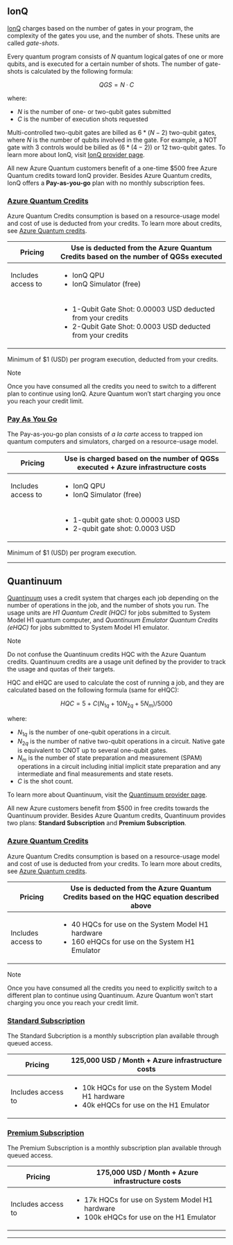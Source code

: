 ## IonQ 

[IonQ](https://ionq.com/) charges based on the number of gates in your program, the complexity of the gates you use, and the number of shots. These units are called *gate-shots*.

Every quantum program consists of $N$ quantum logical gates of one or more qubits, and is executed for a certain number of shots. The number of gate-shots is calculated by the following formula:

$$
QGS = N · C
$$

where:

- $N$ is the number of one- or two-qubit gates submitted
- $C$ is the number of execution shots requested

Multi-controlled two-qubit gates are billed as $6 * (N - 2)$ two-qubit gates, where $N$ is the number of qubits involved in the gate. For example, a NOT gate with 3 controls would be billed as $(6 * (4 - 2))$ or 12 two-qubit gates. To learn more about IonQ, visit [IonQ provider page](xref:microsoft.quantum.providers.ionq).

All new Azure Quantum customers benefit of a one-time $500 free Azure Quantum credits toward IonQ provider. Besides Azure Quantum credits, IonQ offers a **Pay-as-you-go** plan with no monthly subscription fees. 

### [Azure Quantum Credits](#tab/tabid-AQcredits)

Azure Quantum Credits consumption is based on a resource-usage model and cost of use is deducted from your credits. To learn more about credits, see [Azure Quantum credits](xref:microsoft.quantum.credits).

|Pricing | Use is deducted from the Azure Quantum Credits based on the number of QGSs executed |
|---|---|  
|Includes access to | <ul><li>IonQ QPU</li><li>IonQ Simulator (free)</li></ul>|
| |<ul><li>1-Qubit Gate Shot: 0.00003 USD deducted from your credits</li><li>2-Qubit Gate Shot: 0.0003 USD deducted from your credits</li></ul>|

Minimum of $1 (USD) per program execution, deducted from your credits. 

> [!NOTE]
> Once you have consumed all the credits you need to switch to a different plan to continue using IonQ. Azure Quantum won’t start charging you once you reach your credit limit. 
 
### [Pay As You Go](#tab/tabid-paygo)

The Pay-as-you-go plan consists of *a la carte* access to trapped ion quantum computers and simulators, charged on a resource-usage model.  

|Pricing | Use is charged based on the number of QGSs executed + Azure infrastructure costs |
|---|---|  
|Includes access to | <ul><li>IonQ QPU</li><li>IonQ Simulator (free)</li></ul>|
||<ul><li>1-qubit gate shot: 0.00003 USD </li><li>2-qubit gate shot: 0.0003 USD </li></ul>|

Minimum of $1 (USD) per program execution.  

***

## Quantinuum

[Quantinuum](https://www.quantinuum.com/) uses a credit system that charges each job depending on the number of operations in the job, and the number of shots you run. The usage units are *H1 Quantum Credit (HQC)* for jobs submitted to System Model H1 quantum computer, and *Quantinuum Emulator Quantum Credits (eHQC)* for jobs submitted to System Model H1 emulator.

> [!NOTE]
> Do not confuse the Quantinuum credits HQC with the Azure Quantum credits. Quantinuum credits are a usage unit defined by the provider to track the usage and quotas of their targets.

HQC and eHQC are used to calculate the cost of running a job, and they are calculated based on the following formula (same for eHQC):

$$
HQC = 5 + C(N_{1q} + 10 N_{2q} + 5 N_m)/5000
$$

where:

- $N_{1q}$ is the number of one-qubit operations in a circuit.
- $N_{2q}$ is the number of native two-qubit operations in a circuit. Native gate is equivalent to CNOT up to several one-qubit gates.
- $N_{m}$ is the number of state preparation and measurement (SPAM) operations in a circuit including initial implicit state preparation and any intermediate and final measurements and state resets.
- $C$ is the shot count.

To learn more about Quantinuum, visit the [Quantinuum provider page](xref:microsoft.quantum.providers.quantinuum).

All new Azure customers benefit from $500 in free credits towards the Quantinuum provider. Besides Azure Quantum credits, Quantinuum provides two plans: **Standard Subscription** and **Premium Subscription**.

### [Azure Quantum Credits](#tab/tabid-AQcreditsQ)

Azure Quantum Credits consumption is based on a resource-usage model and cost of use is deducted from your credits. To learn more about credits, see [Azure Quantum credits](xref:microsoft.quantum.credits).

|Pricing | Use is deducted from the Azure Quantum Credits based on the HQC equation described above |
|---|---|  
|Includes access to | <ul><li> 40 HQCs for use on the System Model H1 hardware</li><li>160 eHQCs for use on the System H1 Emulator</li></ul>|

> [!NOTE]
> Once you have consumed all the credits you need to explicitly switch to a different plan to continue using Quantinuum. Azure Quantum won’t start charging you once you reach your credit limit. 

### [Standard Subscription](#tab/tabid-standard)

The Standard Subcription is a monthly subscription plan available through queued access. 

|Pricing|  125,000 USD / Month + Azure infrastructure costs |
|---|---|
|Includes access to | <ul><li>10k HQCs for use on the System Model H1 hardware</li><li>40k eHQCs for use on the H1 Emulator</li></ul>|

### [Premium Subscription](#tab/tabid-premium)
 
The Premium Subscription is a monthly subscription plan available through queued access.

| Pricing | 175,000 USD / Month + Azure infrastructure costs |
|---|---| 
|Includes access to | <ul><li>17k HQCs for use on System Model H1 hardware</li><li>100k eHQCs for use on the H1 Emulator</li></ul>|
***


